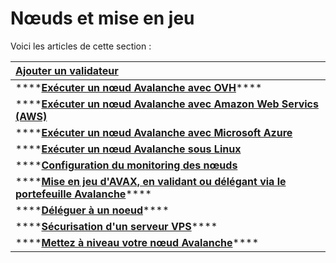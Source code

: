 # Nœuds et mise en jeu

Voici les articles de cette section :

| [Ajouter un validateur](ajouter-un-validateur.md) |
| :--- |
| \*\*\*\*[**Exécuter un nœud Avalanche avec OVH**](executer-un-noeud-avalanche-avec-ovh.md)\*\*\*\* |
| \*\*\*\*[**Exécuter un nœud Avalanche avec Amazon Web Servics \(AWS\)**](executer-un-noeud-avalanche-avec-amazon-web-services-aws.md) |
| \*\*\*\*[**Exécuter un nœud Avalanche avec Microsoft Azure**](executer-un-noeud-avalanche-avec-microsoft-azure.md) |
| \*\*\*\*[**Exécuter un nœud Avalanche sous Linux**](executer-un-noeud-avalanche-sous-linux-a-laide-du-script-dinstallation.md) |
| \*\*\*\*[**Configuration du monitoring des nœuds**](configuration-du-monitoring-des-noeuds.md) |
| \*\*\*\*[**Mise en jeu d'AVAX, en validant ou délégant via le portefeuille Avalanche**](mise-en-jeu-davax-en-validant-ou-delegant-via-le-portefeuille-avalanche.md)\*\*\*\* |
| \*\*\*\*[**Déléguer à un noeud**](deleguer-a-un-noeud.md)\*\*\*\* |
| \*\*\*\*[**Sécurisation d'un serveur VPS**](securisation-dun-serveur-vps.md)\*\*\*\* |
| \*\*\*\*[**Mettez à niveau votre nœud Avalanche**](mettez-a-niveau-votre-noeud-avalanchego.md)\*\*\*\* |

